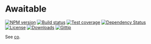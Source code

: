 
# Awaitable

[![NPM version][npm-image]][npm-url]
[![Build status][travis-image]][travis-url]
[![Test coverage][coveralls-image]][coveralls-url]
[![Dependency Status][david-image]][david-url]
[![License][license-image]][license-url]
[![Downloads][downloads-image]][downloads-url]
[![Gittip][gittip-image]][gittip-url]

See [co](https://github.com/tj/co).

[npm-image]: https://img.shields.io/npm/v/awaitable.svg?style=flat-square
[npm-url]: https://npmjs.org/package/awaitable
[github-tag]: http://img.shields.io/github/tag/thenables/awaitable.svg?style=flat-square
[github-url]: https://github.com/thenables/awaitable/tags
[travis-image]: https://img.shields.io/travis/thenables/awaitable.svg?style=flat-square
[travis-url]: https://travis-ci.org/thenables/awaitable
[coveralls-image]: https://img.shields.io/coveralls/thenables/awaitable.svg?style=flat-square
[coveralls-url]: https://coveralls.io/r/thenables/awaitable?branch=master
[david-image]: http://img.shields.io/david/thenables/awaitable.svg?style=flat-square
[david-url]: https://david-dm.org/thenables/awaitable
[license-image]: http://img.shields.io/npm/l/awaitable.svg?style=flat-square
[license-url]: LICENSE
[downloads-image]: http://img.shields.io/npm/dm/awaitable.svg?style=flat-square
[downloads-url]: https://npmjs.org/package/awaitable
[gittip-image]: https://img.shields.io/gittip/jonathanong.svg?style=flat-square
[gittip-url]: https://www.gittip.com/jonathanong/

